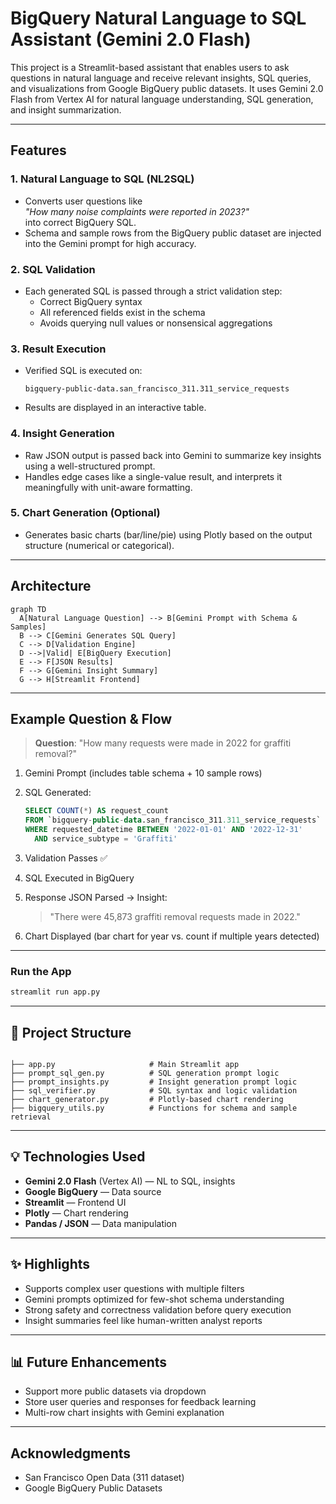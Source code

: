 # BigQuery Natural Language to SQL Assistant (Gemini 2.0 Flash)

This project is a Streamlit-based assistant that enables users to ask questions in natural language and receive relevant insights, SQL queries, and visualizations from Google BigQuery public datasets. It uses Gemini 2.0 Flash from Vertex AI for natural language understanding, SQL generation, and insight summarization.

---

## Features

### 1. Natural Language to SQL (NL2SQL)
- Converts user questions like  
  _"How many noise complaints were reported in 2023?"_  
  into correct BigQuery SQL.
- Schema and sample rows from the BigQuery public dataset are injected into the Gemini prompt for high accuracy.

### 2. SQL Validation
- Each generated SQL is passed through a strict validation step:
  -  Correct BigQuery syntax
  -  All referenced fields exist in the schema
  -  Avoids querying null values or nonsensical aggregations

###  3. Result Execution
- Verified SQL is executed on:
  ```
  bigquery-public-data.san_francisco_311.311_service_requests
  ```
- Results are displayed in an interactive table.

###  4. Insight Generation
- Raw JSON output is passed back into Gemini to summarize key insights using a well-structured prompt.
- Handles edge cases like a single-value result, and interprets it meaningfully with unit-aware formatting.

###  5. Chart Generation (Optional)
- Generates basic charts (bar/line/pie) using Plotly based on the output structure (numerical or categorical).

---

##  Architecture

```mermaid
graph TD
  A[Natural Language Question] --> B[Gemini Prompt with Schema & Samples]
  B --> C[Gemini Generates SQL Query]
  C --> D[Validation Engine]
  D -->|Valid| E[BigQuery Execution]
  E --> F[JSON Results]
  F --> G[Gemini Insight Summary]
  G --> H[Streamlit Frontend]
```

---

##  Example Question & Flow

> **Question**: "How many requests were made in 2022 for graffiti removal?"

1. Gemini Prompt (includes table schema + 10 sample rows)
2. SQL Generated:
   ```sql
   SELECT COUNT(*) AS request_count
   FROM `bigquery-public-data.san_francisco_311.311_service_requests`
   WHERE requested_datetime BETWEEN '2022-01-01' AND '2022-12-31'
     AND service_subtype = 'Graffiti'
   ```
3. Validation Passes ✅
4. SQL Executed in BigQuery
5. Response JSON Parsed → Insight:
   > "There were 45,873 graffiti removal requests made in 2022."

6. Chart Displayed (bar chart for year vs. count if multiple years detected)

---

###  Run the App

```bash
streamlit run app.py
```

---

## 📂 Project Structure

```

├── app.py                     # Main Streamlit app
├── prompt_sql_gen.py          # SQL generation prompt logic
├── prompt_insights.py         # Insight generation prompt logic
├── sql_verifier.py            # SQL syntax and logic validation
├── chart_generator.py         # Plotly-based chart rendering
├── bigquery_utils.py          # Functions for schema and sample retrieval
```

---

## 💡 Technologies Used

- **Gemini 2.0 Flash** (Vertex AI) — NL to SQL, insights
- **Google BigQuery** — Data source
- **Streamlit** — Frontend UI
- **Plotly** — Chart rendering
- **Pandas / JSON** — Data manipulation

---

## ✨ Highlights

-  Supports complex user questions with multiple filters
-  Gemini prompts optimized for few-shot schema understanding
-  Strong safety and correctness validation before query execution
-  Insight summaries feel like human-written analyst reports

---

## 📊 Future Enhancements

- Support more public datasets via dropdown
- Store user queries and responses for feedback learning
- Multi-row chart insights with Gemini explanation

---

##  Acknowledgments

- San Francisco Open Data (311 dataset)
- Google BigQuery Public Datasets

